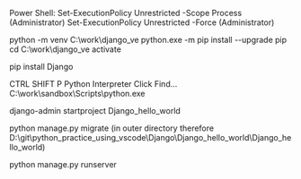 Power Shell:
Set-ExecutionPolicy Unrestricted -Scope Process (Administrator)
Set-ExecutionPolicy Unrestricted -Force (Administrator)

python -m venv C:\work\django_ve
python.exe -m pip install --upgrade pip
cd C:\work\django_ve
activate

pip install Django

CTRL SHIFT P
Python Interpreter
Click Find...
C:\work\sandbox\Scripts\python.exe


django-admin startproject Django_hello_world

 python manage.py migrate (in outer directory therefore D:\git\python_practice_using_vscode\Django\Django_hello_world\Django_hello_world)

 python manage.py runserver